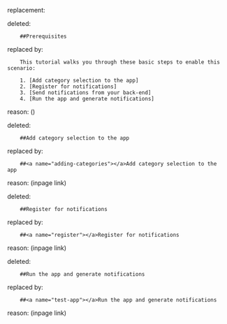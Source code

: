 replacement:

deleted:

		##Prerequisites

replaced by:

		This tutorial walks you through these basic steps to enable this scenario:
		
		1. [Add category selection to the app]
		2. [Register for notifications]
		3. [Send notifications from your back-end]
		4. [Run the app and generate notifications]

reason: ()

deleted:

		##Add category selection to the app

replaced by:

		##<a name="adding-categories"></a>Add category selection to the app

reason: (inpage link)

deleted:

		##Register for notifications

replaced by:

		##<a name="register"></a>Register for notifications

reason: (inpage link)

deleted:

		##Run the app and generate notifications

replaced by:

		##<a name="test-app"></a>Run the app and generate notifications

reason: (inpage link)

